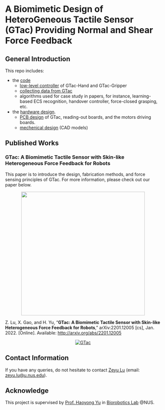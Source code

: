 # A Biomimetic Design of HeteroGeneous Tactile Sensor (GTac) Providing Normal and Shear Force Feedback

## General Introduction

This repo includes:

<ul>
  <li>the <a href="https://github.com/roobooot/GTac_/tree/main/software">code</a> 
    <ul>
      <li><a href="https://github.com/roobooot/GTac_/tree/main/software/arduino_lib">low-level controller</a> of GTac-Hand and GTac-Gripper</li>
      <li><a href="https://github.com/roobooot/GTac_/tree/main/software/GTac_Sensor">collecting data from GTac</a></li>
      <li>algorithms used for case study in papers, for instance, learning-based ECS recognition, handover controller, force-closed grasping, etc.</li>
    </ul>
</li>
  <li>the <a href="https://github.com/roobooot/GTac_/tree/main/hardware">hardware design</a>.
    <ul>
      <li><a href="https://github.com/roobooot/GTac_/tree/main/hardware/PCB%20design">PCB design</a> of GTac, reading-out boards, and the motors driving boards.</li>
      <li><a href="https://github.com/roobooot/GTac_/tree/main/hardware/Mechanical%20design">mechenical design</a> (CAD models)</li>
    </ul>
    </li>
</ul>

## Published Works

### GTac: A Biomimetic Tactile Sensor with Skin-like Heterogeneous Force Feedback for Robots

This paper is to introduce the design, fabrication methods, and force sensing principles of GTac.
For more information, please check out our paper below.

<p align="center">
  <img width="400" src="https://drive.google.com/uc?export=view&id=18ZXgVP_oYma_QvhO2UcUdRpGpyQ5F1Ca">
</p>

Z. Lu, X. Gao, and H. Yu, “**GTac: A Biomimetic Tactile Sensor with Skin-like Heterogeneous Force Feedback for Robots**,” arXiv:2201.12005 [cs], Jan. 2022. [Online]. Available: http://arxiv.org/abs/2201.12005

<!---[![IMAGE ALT TEXT HERE](http://img.youtube.com/vi/Pmd8PvLpeUA/0.jpg)](https://youtu.be/Pmd8PvLpeUA)--->
<p align="center">
<a href="https://youtu.be/Pmd8PvLpeUA">
  <img  align="center" src="http://img.youtube.com/vi/Pmd8PvLpeUA/0.jpg" alt="GTac">
</a>
</p>


## Contact Information
If you have any queries, do not hesitate to contact <a href="https://roobooot.github.io/">Zeyu Lu</a> (email: zeyu.lu@u.nus.edu).

## Acknowledge
This project is supervised by <a href="https://www.eng.nus.edu.sg/bme/staff/dr-yuhy/">Prof. Haoyong Yu</a> in <a href="https://wiki.nus.edu.sg/display/biorobotics/Biorobotics+Lab">Biorobotics Lab</a> @NUS.
